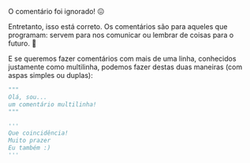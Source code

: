 O comentário foi ignorado! :confounded:

Entretanto, isso está correto. Os comentários são para aqueles que programam: servem para nos comunicar ou lembrar de coisas para o futuro. :brain:

E se queremos fazer comentários com mais de uma linha, conhecidos justamente como multilinha, podemos fazer destas duas maneiras (com aspas simples ou duplas):

```python
"""
Olá, sou...
um comentário multilinha!
"""

'''
Que coincidência!
Muito prazer
Eu também :)
'''
```
